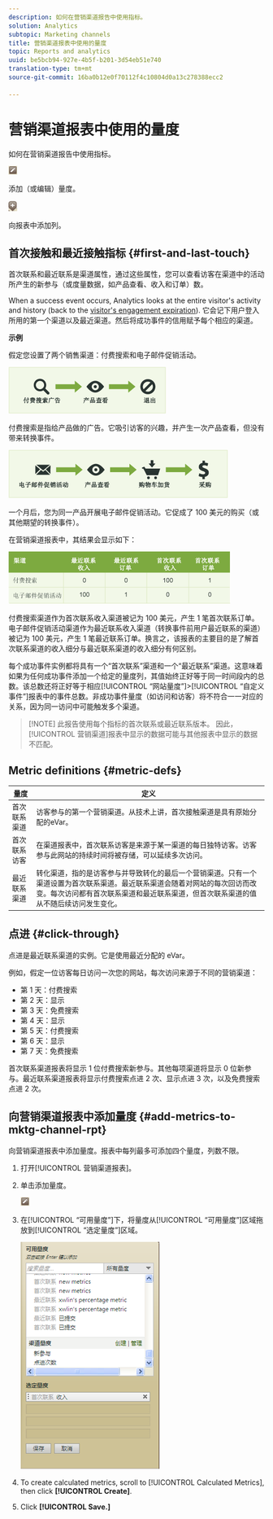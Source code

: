 ```yaml
---
description: 如何在营销渠道报告中使用指标。
solution: Analytics
subtopic: Marketing channels
title: 营销渠道报表中使用的量度
topic: Reports and analytics
uuid: be5bcb94-927e-4b5f-b201-3d54eb51e740
translation-type: tm+mt
source-git-commit: 16ba0b12e0f70112f4c10804d0a13c278388ecc2

---
```



# 营销渠道报表中使用的量度

如何在营销渠道报告中使用指标。

![](assets/metric_edit_icon.png)

添加（或编辑）量度。

![](assets/add_column_icon.png)

 向报表中添加列。

## 首次接触和最近接触指标 {#first-and-last-touch}

首次联系和最近联系是渠道属性，通过这些属性，您可以查看访客在渠道中的活动所产生的新参与（或度量数据，如产品查看、收入和订单）数。

When a success event occurs, Analytics looks at the entire visitor's activity and history (back to the [visitor's engagement expiration](/help/components/c-marketing-channels/visitor-engagement.md)). 它会记下用户登入所用的第一个渠道以及最近渠道。然后将成功事件的信用赋予每个相应的渠道。

<!-- 

<note>
  A first-touch value has a rolling expiration based on the frequency of a visitor returning to the site. This first-touch expiration resets whenever a visitor returns to the site. This effects reporting by causing first-touch values to persist longer than you might expect. For example, this can occur if an instance of an first-touch channel was created a year ago. Remove the values on the eVar in the admin console to reset.
</note>

 -->

**示例**

假定您设置了两个销售渠道：付费搜索和电子邮件促销活动。

![](assets/paid_search.png)

付费搜索是指给产品做的广告。它吸引访客的兴趣，并产生一次产品查看，但没有带来转换事件。

![](assets/email_campaign.png)

一个月后，您为同一产品开展电子邮件促销活动。它促成了 100 美元的购买（或其他期望的转换事件）。

在营销渠道报表中，其结果会显示如下：

![](assets/report-graphic.png)

付费搜索渠道作为首次联系收入渠道被记为 100 美元，产生 1 笔首次联系订单。电子邮件促销活动渠道作为最近联系收入渠道（转换事件前用户最近联系的渠道）被记为 100 美元，产生 1 笔最近联系订单。换言之，该报表的主要目的是了解首次联系渠道的收入细分与最近联系渠道的收入细分有何区别。

每个成功事件实例都将具有一个“首次联系”渠道和一个“最近联系”渠道。这意味着如果为任何成功事件添加一个给定的量度列，其值始终正好等于同一时间段内的总数。该总数还将正好等于相应[!UICONTROL “网站量度”]&gt;[!UICONTROL “自定义事件”]报表中的事件总数。非成功事件量度（如访问和访客）将不符合一一对应的关系，因为同一访问中可能触发多个渠道。

> [!NOTE] 此报告使用每个指标的首次联系或最近联系版本。 因此，[!UICONTROL 营销渠道]报表中显示的数据可能与其他报表中显示的数据不匹配。

## Metric definitions {#metric-defs}

| 量度 | 定义 |
|--- |--- |
| 首次联系渠道 | 访客参与的第一个营销渠道。从技术上讲，首次接触渠道是具有原始分配的eVar。 |
| 首次联系访客 | 在渠道报表中，首次联系访客是来源于某一渠道的每日独特访客。访客参与此网站的持续时间将被存储，可以延续多次访问。 |
| 最近联系渠道 | 转化渠道，指的是访客参与并导致转化的最后一个营销渠道。只有一个渠道设置为首次联系渠道。最近联系渠道会随着对网站的每次回访而改变。每次访问都有首次联系渠道和最近联系渠道，但首次联系渠道的值从不随后续访问发生变化。 |

## 点进 {#click-through}

点进是最近联系渠道的实例。它是使用最近分配的 eVar。

例如，假定一位访客每日访问一次您的网站，每次访问来源于不同的营销渠道：

* 第 1 天：付费搜索
* 第 2 天：显示
* 第 3 天：免费搜索
* 第 4 天：显示
* 第 5 天：付费搜索
* 第 6 天：显示
* 第 7 天：免费搜索

首次联系渠道报表将显示 1 位付费搜索新参与。其他每项渠道将显示 0 位新参与。最近联系渠道报表将显示付费搜索点进 2 次、显示点进 3 次，以及免费搜索点进 2 次。

## 向营销渠道报表中添加量度 {#add-metrics-to-mktg-channel-rpt}

向营销渠道报表中添加量度。报表中每列最多可添加四个量度，列数不限。

1. 打开[!UICONTROL 营销渠道报表]。
1. 单击添加量度。

   ![](assets/metric_edit_icon.png)

1. 在[!UICONTROL “可用量度”]下，将量度从[!UICONTROL “可用量度”]区域拖放到[!UICONTROL “选定量度”]区域。

   ![步骤结果](assets/metric_create.png)

1. To create calculated metrics, scroll to [!UICONTROL Calculated Metrics], then click **[!UICONTROL Create]**.
1. Click **[!UICONTROL Save.]**
